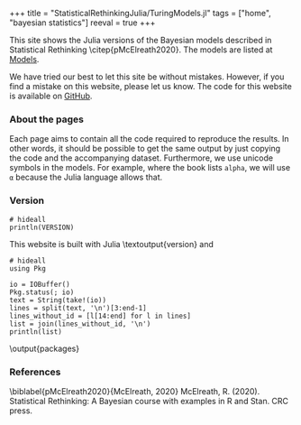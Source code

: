 +++
title = "StatisticalRethinkingJulia/TuringModels.jl"
tags = ["home", "bayesian statistics"]
reeval = true
+++

This site shows the Julia versions of the Bayesian models described in Statistical Rethinking \citep{pMcElreath2020}.
The models are listed at [Models](models).

We have tried our best to let this site be without mistakes.
However, if you find a mistake on this website, please let us know.
The code for this website is available on [GitHub](https://github.com/StatisticalRethinkingJulia/TuringModels.jl).

### About the pages

Each page aims to contain all the code required to reproduce the results.
In other words, it should be possible to get the same output by just copying the code and the accompanying dataset.
Furthermore, we use unicode symbols in the models.
For example, where the book lists `alpha`, we will use `α` because the Julia language allows that.

### Version

```julia:version
# hideall
println(VERSION)
```

This website is built with Julia \textoutput{version} and

```julia:packages
# hideall
using Pkg

io = IOBuffer()
Pkg.status(; io)
text = String(take!(io))
lines = split(text, '\n')[3:end-1]
lines_without_id = [l[14:end] for l in lines]
list = join(lines_without_id, '\n')
println(list)
```
\output{packages}

### References

\biblabel{pMcElreath2020}{McElreath, 2020}
McElreath, R. (2020). 
Statistical Rethinking: A Bayesian course with examples in R and Stan. 
CRC press.

